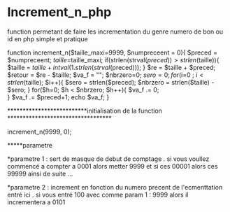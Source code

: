 # Increment_n_php
function permetant de faire les incrementation du genre numero de bon ou id  en php simple et pratique


function increment_n($taille_maxi=9999, $numpreceent = 0){
$preced = $numpreceent;
$taille=$taille_maxi;
if(strlen(strval($preced)) > strlen($taille)){
   $taille = $taille + intval(1 . strlen(strval($preced))); 
}
$re = $taille + $preced;
$retour = $re - $taille;
$va_f = "";
$nbrzero=0;
$sero = 0;
for($i=0 ; $i < strlen($taille); $i++){
    $sero = strlen($preced);
    $nbrzero = strlen($taille) -  $sero;
}
for($h=0; $h < $nbrzero; $h++){
  $va_f .= 0;  
}
$va_f .= $preced+1;
echo $va_f;
}




**************************initialisation de la function **********************************

increment_n(9999, 0);


*****parametre

*parametre 1 : sert de masque de debut de comptage . si vous voullez commencé a compter a 0001 alors metter 9999 et si ces 00001 alors ces 99999 ainsi de suite ...

*parametre 2 : increment en fonction du numero precent de l'ecmenttation entré ici . si vous entré 100 avec comme param 1 : 9999 alors il incrementera a 0101
